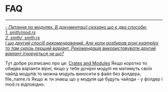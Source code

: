 # FAQ
---

<ins>*- Питання по модулях. В документації сказано що є два способи:<br>
	1. smth/mod.rs<br>
	2. smth/, smth.rs<br>
І що другий спосіб рекомендований. Але коли розбирав різні examples то там скрізь перший варіант.
Рекомендація використовувати другий варіант ігнорується чи що?*</ins>

Тут добре розписано про це: [Crates and Modules](https://web.mit.edu/rust-lang_v1.25/arch/amd64_ubuntu1404/share/doc/rust/html/book/first-edition/crates-and-modules.html) Якщо коротко то обидва варіанти вірні, якщо у тебе дочірні модулі не матимуть своїх чайлд модулів то можна модуль виносити в файл без фолдера, file_name.rs
Якщо ж ти знаєш що у модуля ще будуть чайлди - у фолдер і mod.rs відповідно.